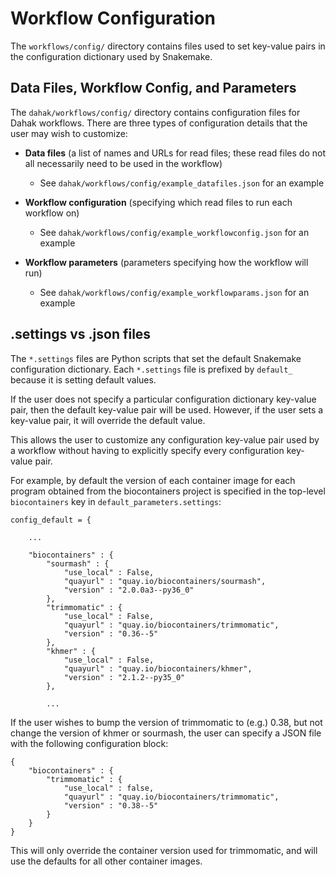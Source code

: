 # Workflow Configuration

The `workflows/config/` directory contains files used to set 
key-value pairs in the configuration dictionary used by Snakemake.

## Data Files, Workflow Config, and Parameters

The `dahak/workflows/config/` directory contains configuration files for
Dahak workflows. There are three types of configuration details that the user
may wish to customize:

* **Data files** (a list of names and URLs for read files; these read files do not
  all necessarily need to be used in the workflow)
    * See `dahak/workflows/config/example_datafiles.json` for an example

* **Workflow configuration** (specifying which read files to run each workflow on)
    * See `dahak/workflows/config/example_workflowconfig.json` for an example

* **Workflow parameters** (parameters specifying how the workflow will run)
    * See `dahak/workflows/config/example_workflowparams.json` for an example


## .settings vs .json files

The `*.settings` files are Python scripts that set the default
Snakemake configuration dictionary. Each `*.settings` file is
prefixed by `default_` because it is setting default values.

If the user does not specify a particular configuration dictionary
key-value pair, then the default key-value pair will be used.
However, if the user sets a key-value pair, it will override
the default value.

This allows the user to customize any configuration key-value pair
used by a workflow without having to explicitly specify every 
configuration key-value pair.

For example, by default the version of each container image for each
program obtained from the biocontainers project is specified in the
top-level `biocontainers` key in `default_parameters.settings`:

```
config_default = {

    ...

    "biocontainers" : {
        "sourmash" : {
            "use_local" : False,
            "quayurl" : "quay.io/biocontainers/sourmash",
            "version" : "2.0.0a3--py36_0"
        },
        "trimmomatic" : {
            "use_local" : False,
            "quayurl" : "quay.io/biocontainers/trimmomatic",
            "version" : "0.36--5"
        },
        "khmer" : {
            "use_local" : False,
            "quayurl" : "quay.io/biocontainers/khmer",
            "version" : "2.1.2--py35_0"
        },

        ...
```

If the user wishes to bump the version of trimmomatic to (e.g.) 0.38,
but not change the version of khmer or sourmash, the user can specify
a JSON file with the following configuration block:

```
{
    "biocontainers" : {
        "trimmomatic" : {
            "use_local" : false,
            "quayurl" : "quay.io/biocontainers/trimmomatic",
            "version" : "0.38--5"
        }
    }
}
```

This will only override the container version used for trimmomatic, and will
use the defaults for all other container images.

